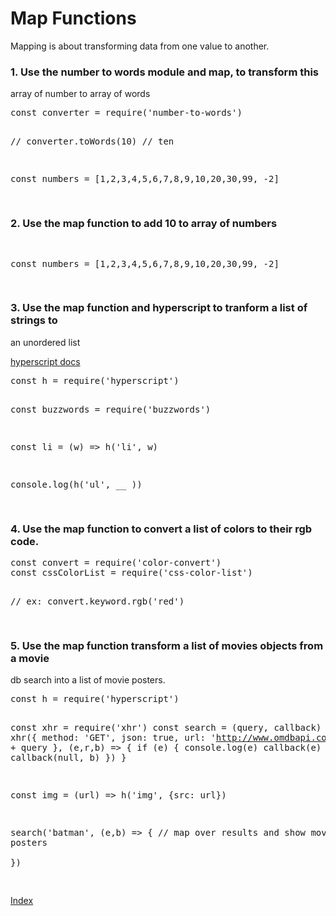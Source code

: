 # Map Functions

Mapping is about transforming data from one value to another.

### 1. Use the number to words module and map, to transform this
array of number to array of words

<div class="tonic">
<pre>
const converter = require('number-to-words')

// converter.toWords(10)  // ten

const numbers = [1,2,3,4,5,6,7,8,9,10,20,30,99, -2]

</pre>
</div>

### 2. Use the map function to add 10 to array of numbers

<div class="tonic">
<pre>

const numbers = [1,2,3,4,5,6,7,8,9,10,20,30,99, -2]

</pre>
</div>

### 3. Use the map function and hyperscript to tranform a list of strings to
an unordered list

[hyperscript docs](https://github.com/dominictarr/hyperscript)

<div class="tonic">
<pre>
const h = require('hyperscript')

const buzzwords = require('buzzwords')

const li = (w) => h('li', w)

console.log(h('ul', __ ))

</pre>
</div>

### 4. Use the map function to convert a list of colors to their rgb code.

<div class="tonic">
<pre>
const convert = require('color-convert')
const cssColorList = require('css-color-list')

// ex: convert.keyword.rgb('red')

</pre>
</div>

### 5. Use the map function transform a list of movies objects from a movie
db search into a list of movie posters.

<div class="tonic">
<pre>
const h = require('hyperscript')


const xhr = require('xhr')
const search = (query, callback) => {
  xhr({
    method: 'GET',
    json: true,
    url: 'http://www.omdbapi.com/r=json=q=' + query
  }, (e,r,b) => {
    if (e) {
      console.log(e)
      callback(e)
      return
    }
    callback(null, b)
  })
}

const img = (url) => h('img', {src: url})

search('batman', (e,b) => {
  // map over results and show movie posters   
})

</pre>
</div>

[Index](/)
